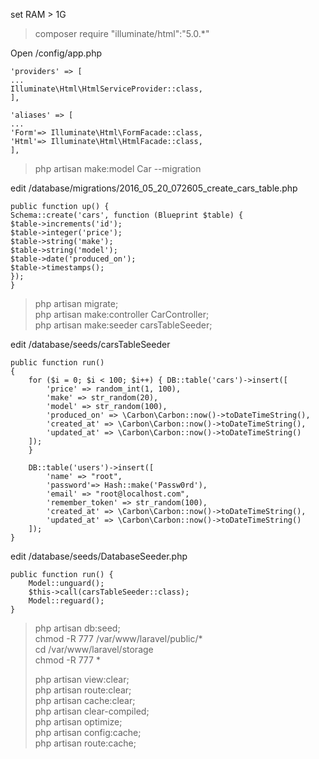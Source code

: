 set RAM > 1G

> composer require "illuminate/html":"5.0.*"

Open /config/app.php

    'providers' => [ 
    ...
    Illuminate\Html\HtmlServiceProvider::class,
    ],
    
    'aliases' => [
    ...
    'Form'=> Illuminate\Html\FormFacade::class,
    'Html'=> Illuminate\Html\HtmlFacade::class,
    ],

> php artisan make:model Car --migration

edit /database/migrations/2016_05_20_072605_create_cars_table.php

    public function up() {
    Schema::create('cars', function (Blueprint $table) { 
    $table->increments('id'); 
    $table->integer('price'); 
    $table->string('make'); 
    $table->string('model'); 
    $table->date('produced_on'); 
    $table->timestamps();   
    });
    }

> php artisan migrate;<br>
> php artisan make:controller CarController;<br>
> php artisan make:seeder carsTableSeeder;<br>

edit /database/seeds/carsTableSeeder

    public function run()
    {
        for ($i = 0; $i < 100; $i++) { DB::table('cars')->insert([ 
            'price' => random_int(1, 100),
            'make' => str_random(20),
            'model' => str_random(100),
            'produced_on' => \Carbon\Carbon::now()->toDateTimeString(),
            'created_at' => \Carbon\Carbon::now()->toDateTimeString(),
            'updated_at' => \Carbon\Carbon::now()->toDateTimeString()
        ]);
        }
        
        DB::table('users')->insert([
            'name' => "root",
            'password'=> Hash::make('Passw0rd'),
            'email' => "root@localhost.com",
            'remember_token' => str_random(100),
            'created_at' => \Carbon\Carbon::now()->toDateTimeString(),
            'updated_at' => \Carbon\Carbon::now()->toDateTimeString()
        ]);
    }

edit /database/seeds/DatabaseSeeder.php

    public function run() {
        Model::unguard();
        $this->call(carsTableSeeder::class);
        Model::reguard();
    }

> php artisan db:seed;<br>
> chmod -R 777 /var/www/laravel/public/*<br>
> cd /var/www/laravel/storage<br>
> chmod -R 777 *<br>
>
> php artisan view:clear;<br>
> php artisan route:clear;<br>
> php artisan cache:clear;<br>
> php artisan clear-compiled;<br>
> php artisan optimize;<br>
> php artisan config:cache;<br>
> php artisan route:cache;<br>
